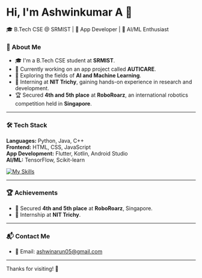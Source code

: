 # Hi, I'm Ashwinkumar A 👋

🎓 B.Tech CSE @ SRMIST | 📱 App Developer | 🤖 AI/ML Enthusiast


### 🚀 About Me

- 🎓 I'm a B.Tech CSE student at **SRMIST**.
- 📱 Currently working on an app project called **AUTICARE**. 
- 🧠 Exploring the fields of **AI and Machine Learning**.
- 💼 Interning at **NIT Trichy**, gaining hands-on experience in research and development.
- 🏆 Secured **4th and 5th place** at **RoboRoarz**, an international robotics competition held in **Singapore**.

---

### 🛠️ Tech Stack

**Languages:** Python, Java, C++  
**Frontend:** HTML, CSS, JavaScript  
**App Development:** Flutter, Kotlin, Android Studio  
**AI/ML:** TensorFlow, Scikit-learn

[![My Skills](https://skillicons.dev/icons?i=python,java,c,cpp,html,css,js,flutter,kotlin)](https://skillicons.dev)

---

### 🏆 Achievements

- 🏅 Secured **4th and 5th place** at **RoboRoarz**, Singapore.
- 💼 Internship at **NIT Trichy**.

---

### 📬 Contact Me

- 📧 Email: [ashwinarun05@gmail.com](mailto:ashwinarun05@gmail.com)

---

Thanks for visiting! 🚀
